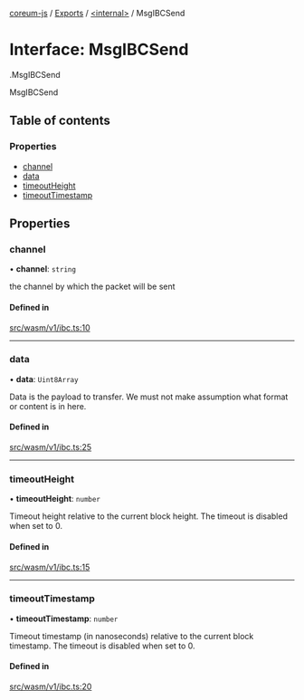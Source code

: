 [coreum-js](../README.md) / [Exports](../modules.md) / [<internal\>](../modules/internal_.md) / MsgIBCSend

# Interface: MsgIBCSend

[<internal>](../modules/internal_.md).MsgIBCSend

MsgIBCSend

## Table of contents

### Properties

- [channel](internal_.MsgIBCSend.md#channel)
- [data](internal_.MsgIBCSend.md#data)
- [timeoutHeight](internal_.MsgIBCSend.md#timeoutheight)
- [timeoutTimestamp](internal_.MsgIBCSend.md#timeouttimestamp)

## Properties

### channel

• **channel**: `string`

the channel by which the packet will be sent

#### Defined in

[src/wasm/v1/ibc.ts:10](https://github.com/PulsaraIO/coreum-js/blob/37352c6/src/wasm/v1/ibc.ts#L10)

___

### data

• **data**: `Uint8Array`

Data is the payload to transfer. We must not make assumption what format or
content is in here.

#### Defined in

[src/wasm/v1/ibc.ts:25](https://github.com/PulsaraIO/coreum-js/blob/37352c6/src/wasm/v1/ibc.ts#L25)

___

### timeoutHeight

• **timeoutHeight**: `number`

Timeout height relative to the current block height.
The timeout is disabled when set to 0.

#### Defined in

[src/wasm/v1/ibc.ts:15](https://github.com/PulsaraIO/coreum-js/blob/37352c6/src/wasm/v1/ibc.ts#L15)

___

### timeoutTimestamp

• **timeoutTimestamp**: `number`

Timeout timestamp (in nanoseconds) relative to the current block timestamp.
The timeout is disabled when set to 0.

#### Defined in

[src/wasm/v1/ibc.ts:20](https://github.com/PulsaraIO/coreum-js/blob/37352c6/src/wasm/v1/ibc.ts#L20)

